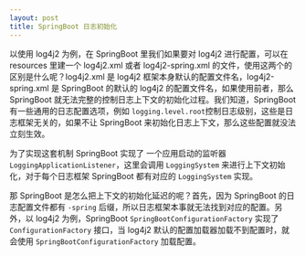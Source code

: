 ```yaml
---
layout: post
title: SpringBoot 日志初始化
---
```

以使用 log4j2 为例，在 SpringBoot 里我们如果要对 log4j2 进行配置，可以在 resources 里建一个 log4j2.xml 或者 log4j2-spring.xml 的文件，使用这两个的区别是什么呢？log4j2.xml 是 log4j2 框架本身默认的配置文件名，log4j2-spring.xml 是 SpringBoot 的默认的 log4j2 的配置文件名，如果使用前者，那么 SpringBoot 就无法完整的控制日志上下文的初始化过程。我们知道，SpringBoot 有一些通用的日志配置选项，例如 `logging.level.root`控制日志级别，这些是日志框架无关的，如果不让 SpringBoot 来初始化日志上下文，那么这些配置就没法立刻生效。

为了实现这套机制 SpringBoot 实现了 一个应用启动的监听器 `LoggingApplicationListener `，这里会调用 `LoggingSystem` 来进行上下文初始化，对于每个日志框架 SpringBoot 都有对应的 `LoggingSystem` 实现。

那 SpringBoot 是怎么把上下文的初始化延迟的呢？首先，因为 SpringBoot 的日志配置文件都有 `-spring` 后缀，所以日志框架本事就无法找到对应的配置。另外，以 log4j2 为例，SpringBoot `SpringBootConfigurationFactory ` 实现了 `ConfigurationFactory ` 接口，当 log4j2 默认的配置加载器加载不到配置时，就会使用 `SpringBootConfigurationFactory` 加载配置。

